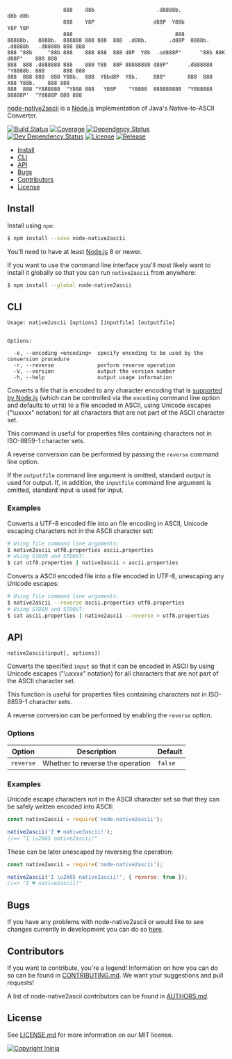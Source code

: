                       888    d8b                    .d8888b.                             d8b d8b
                      888    Y8P                   d88P  Y88b                            Y8P Y8P
                      888                                 888
    88888b.   8888b.  888888 888 888  888  .d88b.       .d88P  8888b.  .d8888b   .d8888b 888 888
    888 "88b     "88b 888    888 888  888 d8P  Y8b  .od888P"      "88b 88K      d88P"    888 888
    888  888 .d888888 888    888 Y88  88P 88888888 d88P"      .d888888 "Y8888b. 888      888 888
    888  888 888  888 Y88b.  888  Y8bd8P  Y8b.     888"       888  888      X88 Y88b.    888 888
    888  888 "Y888888  "Y888 888   Y88P    "Y8888  888888888  "Y888888  88888P'  "Y8888P 888 888

[node-native2ascii](https://github.com/NotNinja/node-native2ascii) is a [Node.js](https://nodejs.org) implementation of
Java's Native-to-ASCII Converter.

[![Build Status](https://img.shields.io/travis/NotNinja/node-native2ascii/develop.svg?style=flat-square)](https://travis-ci.org/NotNinja/node-native2ascii)
[![Coverage](https://img.shields.io/codecov/c/github/NotNinja/node-native2ascii/develop.svg?style=flat-square)](https://codecov.io/gh/NotNinja/node-native2ascii)
[![Dependency Status](https://img.shields.io/david/NotNinja/node-native2ascii.svg?style=flat-square)](https://david-dm.org/NotNinja/node-native2ascii)
[![Dev Dependency Status](https://img.shields.io/david/dev/NotNinja/node-native2ascii.svg?style=flat-square)](https://david-dm.org/NotNinja/node-native2ascii?type=dev)
[![License](https://img.shields.io/npm/l/node-native2ascii.svg?style=flat-square)](https://github.com/NotNinja/node-native2ascii/blob/master/LICENSE.md)
[![Release](https://img.shields.io/npm/v/node-native2ascii.svg?style=flat-square)](https://www.npmjs.com/package/node-native2ascii)

* [Install](#install)
* [CLI](#cli)
* [API](#api)
* [Bugs](#bugs)
* [Contributors](#contributors)
* [License](#license)

## Install

Install using `npm`:

``` bash
$ npm install --save node-native2ascii
```

You'll need to have at least [Node.js](https://nodejs.org) 8 or newer.

If you want to use the command line interface you'll most likely want to install it globally so that you can run
`native2ascii` from anywhere:

``` bash
$ npm install --global node-native2ascii
```

## CLI

    Usage: native2ascii [options] [inputfile] [outputfile]
    
    
    Options:
    
      -e, --encoding <encoding>  specify encoding to be used by the conversion procedure
      -r, --reverse              perform reverse operation
      -V, --version              output the version number
      -h, --help                 output usage information

Converts a file that is encoded to any character encoding that is
[supported by Node.js](https://nodejs.org/dist/latest-v8.x/docs/api/buffer.html#buffer_buffers_and_character_encodings)
(which can be controlled via the `encoding` command line option and defaults to `utf8`) to a file encoded in ASCII,
using Unicode escapes ("\uxxxx" notation) for all characters that are not part of the ASCII character set.

This command is useful for properties files containing characters not in ISO-8859-1 character sets.

A reverse conversion can be performed by passing the `reverse` command line option.

If the `outputfile` command line argument is omitted, standard output is used for output. If, in addition, the
`inputfile` command line argument is omitted, standard input is used for input.

### Examples

Converts a UTF-8 encoded file into an file encoding in ASCII, Unicode escaping characters not in the ASCII character
set:

``` bash
# Using file command line arguments:
$ native2ascii utf8.properties ascii.properties
# Using STDIN and STDOUT:
$ cat utf8.properties | native2ascii > ascii.properties
```

Converts a ASCII encoded file into a file encoded in UTF-8, unescaping any Unicode escapes:

``` bash
# Using file command line arguments:
$ native2ascii --reverse ascii.properties utf8.properties
# Using STDIN and STDOUT:
$ cat ascii.properties | native2ascii --reverse > utf8.properties
```

## API

    native2ascii(input[, options])

Converts the specified `input` so that it can be encoded in ASCII by using Unicode escapes ("\uxxxx" notation) for all
characters that are not part of the ASCII character set.

This function is useful for properties files containing characters not in ISO-8859-1 character sets.

A reverse conversion can be performed by enabling the `reverse` option.

### Options

| Option    | Description                      | Default |
| --------- | -------------------------------- | ------- |
| `reverse` | Whether to reverse the operation | `false` |

### Examples

Unicode escape characters not in the ASCII character set so that they can be safely written encoded into ASCII:

``` javascript
const native2ascii = require('node-native2ascii');

native2ascii('I ♥ native2ascii!');
//=> "I \u2665 native2ascii!"
```

These can be later unescaped by reversing the operation:

``` javascript
const native2ascii = require('node-native2ascii');

native2ascii('I \u2665 native2ascii!', { reverse: true });
//=> "I ♥ native2ascii!"
```

## Bugs

If you have any problems with node-native2ascii or would like to see changes currently in development you can do so
[here](https://github.com/NotNinja/node-native2ascii/issues).

## Contributors

If you want to contribute, you're a legend! Information on how you can do so can be found in
[CONTRIBUTING.md](https://github.com/NotNinja/node-native2ascii/blob/master/CONTRIBUTING.md). We want your suggestions
and pull requests!

A list of node-native2ascii contributors can be found in
[AUTHORS.md](https://github.com/NotNinja/node-native2ascii/blob/master/AUTHORS.md).

## License

See [LICENSE.md](https://github.com/NotNinja/node-native2ascii/raw/master/LICENSE.md) for more information on our MIT
license.

[![Copyright !ninja](https://cdn.rawgit.com/NotNinja/branding/master/assets/copyright/base/not-ninja-copyright-186x25.png)](https://not.ninja)

